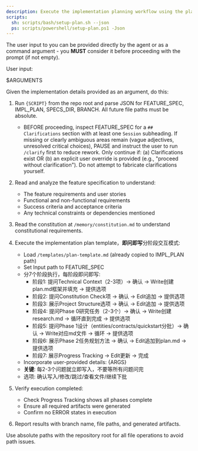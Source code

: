 ```yaml
---
description: Execute the implementation planning workflow using the plan template to generate design artifacts.
scripts:
  sh: scripts/bash/setup-plan.sh --json
  ps: scripts/powershell/setup-plan.ps1 -Json
---
```


The user input to you can be provided directly by the agent or as a command argument - you **MUST** consider it before proceeding with the prompt (if not empty).

User input:

$ARGUMENTS

Given the implementation details provided as an argument, do this:

1. Run `{SCRIPT}` from the repo root and parse JSON for FEATURE_SPEC, IMPL_PLAN, SPECS_DIR, BRANCH. All future file paths must be absolute.
   - BEFORE proceeding, inspect FEATURE_SPEC for a `## Clarifications` section with at least one `Session` subheading. If missing or clearly ambiguous areas remain (vague adjectives, unresolved critical choices), PAUSE and instruct the user to run `/clarify` first to reduce rework. Only continue if: (a) Clarifications exist OR (b) an explicit user override is provided (e.g., "proceed without clarification"). Do not attempt to fabricate clarifications yourself.
2. Read and analyze the feature specification to understand:
   - The feature requirements and user stories
   - Functional and non-functional requirements
   - Success criteria and acceptance criteria
   - Any technical constraints or dependencies mentioned

3. Read the constitution at `/memory/constitution.md` to understand constitutional requirements.

4. Execute the implementation plan template，**即问即写**分阶段交互模式:
   - Load `/templates/plan-template.md` (already copied to IMPL_PLAN path)
   - Set Input path to FEATURE_SPEC
   - 分7个阶段执行，每阶段即问即写:
     * 阶段1: 提问Technical Context（2-3项）→ 确认 → Write创建plan.md框架并填充 → 提供选项
     * 阶段2: 提问Constitution Check项 → 确认 → Edit追加 → 提供选项
     * 阶段3: 展示Project Structure选项 → 确认 → Edit追加 → 提供选项
     * 阶段4: 提问Phase 0研究任务（2-3个）→ 确认 → Write创建research.md → 循环直到完成 → 提供选项
     * 阶段5: 提问Phase 1设计（entities/contracts/quickstart分批）→ 确认 → Write对应md文件 → 循环 → 提供选项
     * 阶段6: 展示Phase 2任务规划方法 → 确认 → Edit追加到plan.md → 提供选项
     * 阶段7: 展示Progress Tracking → Edit更新 → 完成
   - Incorporate user-provided details: {ARGS}
   - **关键**: 每2-3个问题就立即写入，不要等所有问题问完
   - 选项: 确认写入/修改/跳过/查看文件/继续下批

5. Verify execution completed:
   - Check Progress Tracking shows all phases complete
   - Ensure all required artifacts were generated
   - Confirm no ERROR states in execution

6. Report results with branch name, file paths, and generated artifacts.

Use absolute paths with the repository root for all file operations to avoid path issues.
